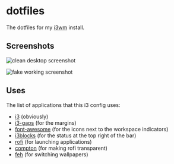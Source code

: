 # dotfiles

The dotfiles for my [i3wm](http://i3wm.org/) install.

## Screenshots

![clean desktop screenshot](http://i.imgur.com/kQBIy3H.png)

![fake working screenshot](http://i.imgur.com/iSu2KMY.png)

## Uses

The list of applications that this i3 config uses:

* [i3](http://i3wm.org/) (obviously)
* [i3-gaps](https://github.com/Airblader/i3) (for the margins)
* [font-awesome](http://fontawesome.io/) (for the icons next to the workspace indicators)
* [i3blocks](https://github.com/vivien/i3blocks) (for the status at the top right of the bar)
* [rofi](https://github.com/DaveDavenport/rofi) (for launching applications)
* [compton](https://github.com/chjj/compton) (for making rofi transparent)
* [feh](https://github.com/derf/feh) (for switching wallpapers)
